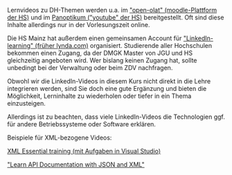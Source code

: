Lernvideos zu DH-Themen werden u.a. im ["open-olat" (moodle-Plattform der HS)](https://srv-idp-001.hs-mainz.de/idp/profile/SAML2/Redirect/SSO?execution=e1s1) und im [Panoptikum ("youtube" der HS)](https://video.hs-mainz.de/Panopto/Pages/Auth/Login.aspx?ReturnUrl=https%3A%2F%2Fvideo.hs-mainz.de%2FPanopto%2FPages%2FHome.aspx) bereitgestellt. Oft sind diese Inhalte allerdings nur in der Vorlesungszeit online.

Die HS Mainz hat außerdem einen gemeinsamen Account für ["LinkedIn-learning" (früher lynda.com)](https://de.linkedin.com/learning/) organisiert. Studierende aller Hochschulen bekommen einen Zugang, da der DMGK Master von JGU und HS gleichzeitig angeboten wird. Wer bislang keinen Zugang hat, sollte unbedingt bei der Verwaltung oder beim ZDV nachfragen.

Obwohl wir die LinkedIn-Videos in diesem Kurs nicht direkt in die Lehre integrieren werden, sind Sie doch eine gute Ergänzung und bieten die Möglichkeit, Lerninhalte zu wiederholen oder tiefer in ein Thema einzusteigen.

Allerdings ist zu beachten, dass viele LinkedIn-Videos die Technologien ggf. für andere Betriebssysteme oder Software erklären. 

Beispiele für XML-bezogene Videos:

[XML Essential training (mit Aufgaben in Visual Studio)](https://www.linkedin.com/learning/xml-essential-training-2/welcome?u=75720506)

["Learn API Documentation with JSON and XML"](https://www.linkedin.com/learning/learn-api-documentation-with-json-and-xml/welcome?u=75720506)
